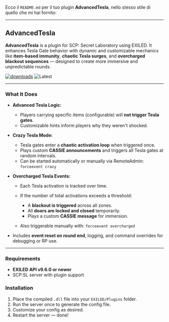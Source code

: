 Ecco il `README.md` per il tuo plugin **AdvancedTesla**, nello stesso stile di quello che mi hai fornito:

---

## AdvancedTesla

**AdvancedTesla** is a plugin for SCP: Secret Laboratory using EXILED. It enhances Tesla Gate behavior with dynamic and customizable mechanics like **item-based immunity**, **chaotic Tesla surges**, and **overcharged blackout sequences** — designed to create more immersive and unpredictable rounds.

[![downloads](https://img.shields.io/github/downloads/TheKolo12/Advanced-Tesla/total?style=for-the-badge\&logo=tesla\&color=%232875B2)](https://github.com/TheKolo12/Advanced-Tesla/releases/latest)
![Latest](https://img.shields.io/github/v/release/TheKolo12/Advanced-Tesla?style=for-the-badge\&label=Latest%20Release\&color=%23D91656)

---

### **What It Does**

* **Advanced Tesla Logic:**

  * Players carrying specific items (configurable) will **not trigger Tesla gates**.
  * Customizable hints inform players why they weren't shocked.

* **Crazy Tesla Mode:**

  * Tesla gates enter a **chaotic activation loop** when triggered once.
  * Plays custom **CASSIE announcements** and triggers all Tesla gates at random intervals.
  * Can be started automatically or manually via RemoteAdmin:
    `forceevent crazy`

* **Overcharged Tesla Events:**

  * Each Tesla activation is tracked over time.
  * If the number of total activations exceeds a threshold:

    * A **blackout is triggered** across all zones.
    * All **doors are locked and closed** temporarily.
    * Plays a custom **CASSIE message** for immersion.
  * Also triggerable manually with:
    `forceevent overcharged`

* Includes **event reset on round end**, logging, and command overrides for debugging or RP use.

---

### Requirements

* **EXILED API v9.6.0 or newer**
* SCP\:SL server with plugin support

### Installation

1. Place the compiled `.dll` file into your `EXILED/Plugins` folder.
2. Run the server once to generate the config file.
3. Customize your config as desired.
4. Restart the server — done!



